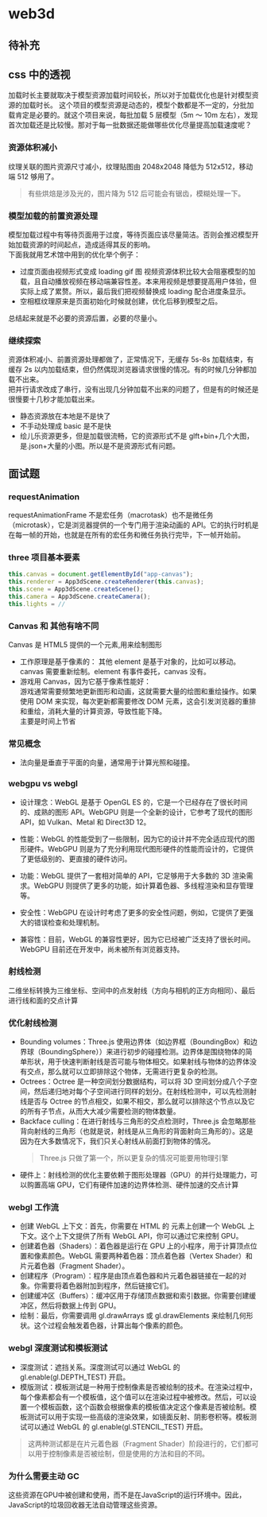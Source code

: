 # web3d

## 待补充

## css 中的透视

<!-- https://www.cnblogs.com/yanggeng/p/11285856.html
眼睛、视口、物体。与 css 属性 perspective、perspective-origin 的关系如图。
以屏幕为 Z=0 的平面，从屏幕的 perspective-origin 位置为出发点，以 perspective 为长度，向屏幕的正前方做垂线， 垂线的另一端为视点所在位置。视点与屏幕四个顶点分别画射线，形成了一个透视空间，就像我们现实生活中眼睛看到的空间范围。
![关系](./static/web3d-1.png)
改变 perspective-origin，会产生物体在移动的视觉效果，其实这是因为视点与物体产生了相对运动，物体没有动，但是看起来是动的。当视点向左移动时，物体相对向右运动，视点向右移动，物体反之。垂直方向也是同理的。
改变 perspective，perspective 的值越小，离 Z 平面越近，透视效果更明显。
translateZ 代表物体离屏幕的距离，当 translateZ 越大则说明离屏幕越近，离视点越近，所以物体会逐渐变大。当 translateZ>perspective 时，说明物体在视点的背后了，这个时候物体会消失，因为已经超出了视野范围。
[体验](https://3dtransforms.desandro.com/perspective) -->

加载时长主要就取决于模型资源加载时间较长，所以对于加载优化也是针对模型资源的加载时长。
这个项目的模型资源是动态的，模型个数都是不一定的，分批加载肯定是必要的。就这个项目来说，每批加载 5 层模型（5m ～ 10m 左右），发现首次加载还是比较慢。那对于每一批数据还能做哪些优化尽量提高加载速度呢？

### 资源体积减小

纹理关联的图片资源尺寸减小，纹理贴图由 2048x2048 降低为 512x512，移动端 512 够用了。

> 有些烘焙是涉及光的，图片降为 512 后可能会有锯齿，模糊处理一下。

### 模型加载的前置资源处理

模型加载过程中有等待页面用于过度，等待页面应该尽量简洁。否则会推迟模型开始加载资源的时间起点，造成适得其反的影响。  
下面我就用艺术馆中用到的优化举个例子：

- 过度页面由视频形式变成 loading gif 图
  视频资源体积比较大会阻塞模型的加载，且自动播放视频在移动端兼容性差。本来用视频是想要提高用户体验，但实际上成了累赘。所以，最后我们把视频替换成 loading 配合进度条显示。
- 空相框纹理原来是页面初始化时候就创建，优化后移到模型之后。

总结起来就是不必要的资源后置，必要的尽量小。

### 继续探索

资源体积减小、前置资源处理都做了，正常情况下，无缓存 5s-8s 加载结束，有缓存 2s 以内加载结束，但仍然偶现浏览器请求很慢的情况。有的时候几分钟都加载不出来。  
把并行请求改成了串行，没有出现几分钟加载不出来的问题了，但是有的时候还是很慢要十几秒才能加载出来。

- 静态资源放在本地是不是快了
- 不手动处理成 basic 是不是快
- 绘儿乐资源更多，但是加载很流畅，它的资源形式不是 glft+bin+几个大图，是.json+大量的小图。所以是不是资源形式有问题。

## 面试题

### requestAnimation

requestAnimationFrame 不是宏任务（macrotask）也不是微任务（microtask），它是浏览器提供的一个专门用于渲染动画的 API。它的执行时机是在每一帧的开始，也就是在所有的宏任务和微任务执行完毕，下一帧开始前。

### three 项目基本要素

```js
this.canvas = document.getElementById("app-canvas");
this.renderer = App3dScene.createRenderer(this.canvas);
this.scene = App3dScene.createScene();
this.camera = App3dScene.createCamera();
this.lights = //
```

### Canvas 和 其他有啥不同

Canvas 是 HTML5 提供的一个元素,用来绘制图形

- 工作原理是基于像素的： 其他 element 是基于对象的，比如可以移动。canvas 需要重新绘制。element 有事件委托，canvas 没有。
- 游戏用 Canvas，因为它基于像素性能好：  
  游戏通常需要频繁地更新图形和动画，这就需要大量的绘图和重绘操作。如果使用 DOM 来实现，每次更新都需要修改 DOM 元素，这会引发浏览器的重排和重绘，消耗大量的计算资源，导致性能下降。  
  主要是时间上节省

### 常见概念

- 法向量是垂直于平面的向量，通常用于计算光照和碰撞。

### webgpu vs webgl

- 设计理念：WebGL 是基于 OpenGL ES 的，它是一个已经存在了很长时间的、成熟的图形 API。WebGPU 则是一个全新的设计，它参考了现代的图形 API，如 Vulkan、Metal 和 Direct3D 12。

- 性能：WebGL 的性能受到了一些限制，因为它的设计并不完全适应现代的图形硬件。WebGPU 则是为了充分利用现代图形硬件的性能而设计的，它提供了更低级别的、更直接的硬件访问。

- 功能：WebGL 提供了一套相对简单的 API，它足够用于大多数的 3D 渲染需求。WebGPU 则提供了更多的功能，如计算着色器、多线程渲染和显存管理等。

- 安全性：WebGPU 在设计时考虑了更多的安全性问题，例如，它提供了更强大的错误检查和处理机制。

- 兼容性：目前，WebGL 的兼容性更好，因为它已经被广泛支持了很长时间。WebGPU 目前还在开发中，尚未被所有浏览器支持。

### 射线检测

二维坐标转换为三维坐标、空间中的点发射线（方向与相机的正方向相同）、最后进行线和面的交点计算

### 优化射线检测

- Bounding volumes：Three.js 使用边界体（如边界框（BoundingBox）和边界球（BoundingSphere））来进行初步的碰撞检测。边界体是围绕物体的简单形状，用于快速判断射线是否可能与物体相交。如果射线与物体的边界体没有交点，那么就可以立即排除这个物体，无需进行更复杂的检测。
- Octrees：Octree 是一种空间划分数据结构，可以将 3D 空间划分成八个子空间，然后递归地对每个子空间进行同样的划分。在射线检测中，可以先检测射线是否与 Octree 的节点相交，如果不相交，那么就可以排除这个节点以及它的所有子节点，从而大大减少需要检测的物体数量。
- Backface culling：在进行射线与三角形的交点检测时，Three.js 会忽略那些背向射线的三角形（也就是说，射线是从三角形的背面射向三角形的）。这是因为在大多数情况下，我们只关心射线从前面打到物体的情况。
  > Three.js 只做了第一个，所以更复杂的情况可能要用物理引擎
- 硬件上：射线检测的优化主要依赖于图形处理器（GPU）的并行处理能力，可以购置高端 GPU，它们有硬件加速的边界体检测、硬件加速的交点计算

### webgl 工作流

- 创建 WebGL 上下文：首先，你需要在 HTML 的 <canvas> 元素上创建一个 WebGL 上下文。这个上下文提供了所有 WebGL API，你可以通过它来控制 GPU。
- 创建着色器（Shaders）：着色器是运行在 GPU 上的小程序，用于计算顶点位置和像素颜色。WebGL 需要两种着色器：顶点着色器（Vertex Shader）和片元着色器（Fragment Shader）。
- 创建程序（Program）：程序是由顶点着色器和片元着色器链接在一起的对象。你需要将着色器附加到程序，然后链接它们。
- 创建缓冲区（Buffers）：缓冲区用于存储顶点数据和索引数据。你需要创建缓冲区，然后将数据上传到 GPU。
- 绘制：最后，你需要调用 gl.drawArrays 或 gl.drawElements 来绘制几何形状。这个过程会触发着色器，计算出每个像素的颜色。

### webgl 深度测试和模板测试

- 深度测试：遮挡关系。深度测试可以通过 WebGL 的 gl.enable(gl.DEPTH_TEST) 开启。
- 模版测试：模板测试是一种用于控制像素是否被绘制的技术。在渲染过程中，每个像素都会有一个模板值，这个值可以在渲染过程中被修改。然后，可以设置一个模板函数，这个函数会根据像素的模板值决定这个像素是否被绘制。模板测试可以用于实现一些高级的渲染效果，如镜面反射、阴影卷积等。模板测试可以通过 WebGL 的 gl.enable(gl.STENCIL_TEST) 开启。

> 这两种测试都是在片元着色器（Fragment Shader）阶段进行的，它们都可以用于控制像素是否被绘制，但是使用的方法和目的不同。


### 为什么需要主动 GC
这些资源在GPU中被创建和使用，而不是在JavaScript的运行环境中。因此，JavaScript的垃圾回收器无法自动管理这些资源。